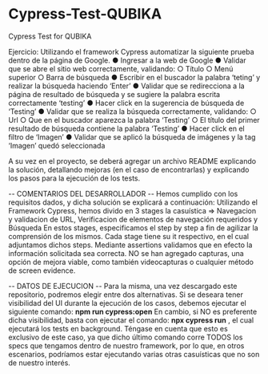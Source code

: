 # Cypress-Test-QUBIKA
Cypress Test for QUBIKA

Ejercicio:
Utilizando el framework Cypress automatizar la siguiente prueba dentro de la página de Google.
● Ingresar a la web de Google
● Validar que se abre el sitio web correctamente, validando:
○ Título
○ Menú superior
○ Barra de búsqueda
● Escribir en el buscador la palabra ‘teting’ y realizar la búsqueda haciendo ‘Enter’
● Validar que se redirecciona a la página de resultado de búsqueda y se sugiere la palabra
escrita correctamente ‘testing’
● Hacer click en la sugerencia de búsqueda de ‘Testing’
● Validar que se realiza la búsqueda correctamente, validando:
○ Url
○ Que en el buscador aparezca la palabra ‘Testing’
○ El título del primer resultado de búsqueda contiene la palabra ‘Testing’
● Hacer click en el filtro de ‘Imagen’
● Validar que se aplicó la búsqueda de imágenes y la tag ‘Imagen’ quedó seleccionada

A su vez en el proyecto, se deberá agregar un archivo README explicando la solución,
detallando mejoras (en el caso de encontrarlas) y explicando los pasos para la ejecución de los
tests.

-- COMENTARIOS DEL DESARROLLADOR --
Hemos cumplido con los requisitos dados, y dicha solución se explicará a continuación:
Utilizando el Framework Cypress, hemos divido en 3 stages la casuística => Navegacion y validacion de URL, Verificacion de elementos de navegación requeridos y Búsqueda
En estos stages, especificamos el step by step a fin de agilizar la comprensión de los mismos. Cada stage tiene su it respectivo, en el cual adjuntamos dichos steps. 
Mediante assertions validamos que en efecto la información solicitada sea correcta. 
NO se han agregado capturas, una opción de mejora viable, como también videocapturas o cualquier método de screen evidence. 

-- DATOS DE EJECUCION -- 
Para la misma, una vez descargado este repositorio, podremos elegir entre dos alternativas.
Si se deseara tener visibilidad del UI durante la ejecución de los casos, debemos ejecutar el siguiente comando: **npm run cypress:open**
En cambio, si NO es preferente dicha visibilidad, basta con ejecutar el comando: **npx cypress run** , el cual ejecutará los tests en background. 
Téngase en cuenta que esto es exclusivo de este caso, ya que dicho último comando corre TODOS los specs que tengamos dentro de nuestro framework, por lo que, en otros escenarios, podríamos estar ejecutando varias otras casuísticas que no son de nuestro interés. 
